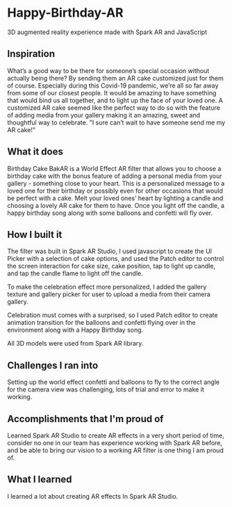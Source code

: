 # Happy-Birthday-AR
3D augmented reality experience made with Spark AR and JavaScript

## Inspiration
What’s a good way to be there for someone’s special occasion without actually being there? By sending them an AR cake customized just for them of course. Especially during this Covid-19 pandemic, we’re all so far away from some of our closest people. It would be amazing to have something that would bind us all together, and to light up the face of your loved one. A customized AR cake seemed like the perfect way to do so with the feature of adding media from your gallery making it an amazing, sweet and thoughtful way to celebrate. "I sure can’t wait to have someone send me my AR cake!"

## What it does
Birthday Cake BakAR is a World Effect AR filter that allows you to choose a birthday cake with the bonus feature of adding a personal media from your gallery - something close to your heart. This is a personalized message to a loved one for their birthday or possibly even for other occasions that would be perfect with a cake. Melt your loved ones’ heart by lighting a candle and choosing a lovely AR cake for them to have. Once you light off the candle, a happy birthday song along with some balloons and confetti will fly over.

## How I built it
The filter was built in Spark AR Studio, I used javascript to create the UI Picker with a selection of cake options, and used the Patch editor to control the screen interaction for cake size, cake position, tap to light up candle, and tap the candle flame to light off the candle.

To make the celebration effect more personalized, I added the gallery texture and gallery picker for user to upload a media from their camera gallery.

Celebration must comes with a surprised, so I used Patch editor to create animation transition for the balloons and confetti flying over in the environment along with a Happy Birthday song.

All 3D models were used from Spark AR library.

## Challenges I ran into
Setting up the world effect confetti and balloons to fly to the correct angle for the camera view was challenging, lots of trial and error to make it working.

## Accomplishments that I'm proud of
Learned Spark AR Studio to create AR effects in a very short period of time, consider no one in our team has experience working with Spark AR before, and be able to bring our vision to a working AR filter is one thing I am proud of.

## What I learned
I learned a lot about creating AR effects In Spark AR Studio.
